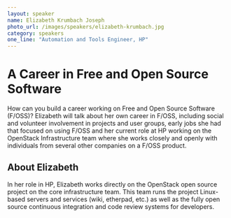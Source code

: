 ```yaml
---
layout: speaker
name: Elizabeth Krumbach Joseph
photo_url: /images/speakers/elizabeth-krumbach.jpg
category: speakers
one_line: "Automation and Tools Engineer, HP"
---
```

# A Career in Free and Open Source Software
How can you build a career working on Free and Open Source Software
(F/OSS)? Elizabeth will talk about her own career in F/OSS, including
social and volunteer involvement in projects and user groups, early
jobs she had that focused on using F/OSS and her current role at HP
working on the OpenStack Infrastructure team where she works closely
and openly with individuals from several other companies on a F/OSS
product.

## About Elizabeth
In her role in HP, Elizabeth works directly on the
OpenStack open source project on the core infrastructure team. This
team runs the project Linux-based servers and services (wiki,
etherpad, etc.) as well as the fully open source continuous
integration and code review systems for developers.
